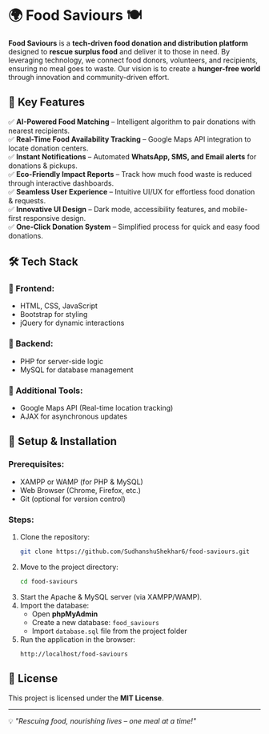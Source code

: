 # 🌍 Food Saviours 🍽️


**Food Saviours** is a **tech-driven food donation and distribution platform** designed to **rescue surplus food** and deliver it to those in need. By leveraging technology, we connect food donors, volunteers, and recipients, ensuring no meal goes to waste. Our vision is to create a **hunger-free world** through innovation and community-driven effort.

## 🚀 Key Features
✅ **AI-Powered Food Matching** – Intelligent algorithm to pair donations with nearest recipients.  
✅ **Real-Time Food Availability Tracking** – Google Maps API integration to locate donation centers.  
✅ **Instant Notifications** – Automated **WhatsApp, SMS, and Email alerts** for donations & pickups.  
✅ **Eco-Friendly Impact Reports** – Track how much food waste is reduced through interactive dashboards.  
✅ **Seamless User Experience** – Intuitive UI/UX for effortless food donation & requests.  
✅ **Innovative UI Design** – Dark mode, accessibility features, and mobile-first responsive design.  
✅ **One-Click Donation System** – Simplified process for quick and easy food donations.  

## 🛠 Tech Stack
### 🔹 Frontend:
- HTML, CSS, JavaScript
- Bootstrap for styling
- jQuery for dynamic interactions

### 🔹 Backend:
- PHP for server-side logic
- MySQL for database management

### 🔹 Additional Tools:
- Google Maps API (Real-time location tracking)
- AJAX for asynchronous updates

## 🔧 Setup & Installation
### Prerequisites:
- XAMPP or WAMP (for PHP & MySQL)
- Web Browser (Chrome, Firefox, etc.)
- Git (optional for version control)

### Steps:
1. Clone the repository:
   ```bash
   git clone https://github.com/SudhanshuShekhar6/food-saviours.git
   ```
2. Move to the project directory:
   ```bash
   cd food-saviours
   ```
3. Start the Apache & MySQL server (via XAMPP/WAMP).
4. Import the database:
   - Open **phpMyAdmin**
   - Create a new database: `food_saviours`
   - Import `database.sql` file from the project folder
5. Run the application in the browser:
   ```
   http://localhost/food-saviours
   ```
 

## 📜 License
This project is licensed under the **MIT License**.



---
💡 *"Rescuing food, nourishing lives – one meal at a time!"*
